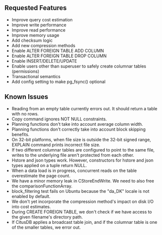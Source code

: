 Requested Features
------------------

* Improve query cost estimation
* Improve write performance
* Improve read performance
* Improve memory usage
* Add checksum logic
* Add new compression methods
* Enable ALTER FOREIGN TABLE ADD COLUMN
* Enable ALTER FOREIGN TABLE DROP COLUMN
* Enable INSERT/DELETE/UPDATE
* Enable users other than superuser to safely create columnar tables (permissions)
* Transactional semantics
* Add config setting to make pg_fsync() optional


Known Issues
------------

* Reading from an empty table currently errors out. It should return a table with
  no rows.
* Copy command ignores NOT NULL constraints.
* Planning functions don't take into account average column width.
* Planning functions don't correctly take into account block skipping benefits.
* On 32-bit platforms, when file size is outside the 32-bit signed range, EXPLAIN
  command prints incorrect file size.
* If two different columnar tables are configured to point to the same file,
  writes to the underlying file aren't protected from each other.
* Hstore and json types work. However, constructors for hstore and json types
  applied on a tuple return NULL.
* When a data load is in progress, concurrent reads on the table overestimate the
  page count.
* We have a minor memory leak in CStoreEndWrite. We need to also free the
  comparisonFunctionArray.
* block_filtering test fails on Ubuntu because the "da_DK" locale is not enabled
  by default.
* We don't yet incorporate the compression method's impact on disk I/O into cost
  estimates.
* During CREATE FOREIGN TABLE, we don't check if we have access to the given 
  filename's directory path.
* If CitusDB applies a broadcast table join, and if the columnar table is one of
  the smaller tables, we error out.
